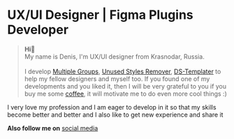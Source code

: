 # UX/UI Designer | Figma Plugins Developer

> **Hi**👋
> <br>My name is Denis, I'm UX/UI designer from Krasnodar, Russia.<br><br>
> I develop [Multiple Groups](https://www.figma.com/community/plugin/1219008484601651003), [Unused Styles Remover](https://www.figma.com/community/plugin/1052937551486129898/Unused-Styles-Remover), [DS-Templater](https://www.figma.com/community/plugin/1042681939283501853/DS-Templater-(beta)) to help my fellow designers and myself too. If you found one of my developments and you liked it, then I will be very grateful to you if you buy me some [coffee](https://www.buymeacoffee.com/Denis.Solovey), it will motivate me to do even more cool things :)

I very love my profession and I am eager to develop in it so that my skills become better and better and I also like to get new experience and share it

**Also follow me on** [social media](https://teletype.link/_denis.solovey)
